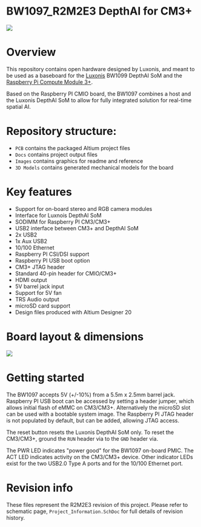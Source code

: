 # BW1097_R2M2E3 DepthAI for CM3+

![](../BW1098OBC_DepthAI_USB3C/Images/BW1097_R1M1E2_no_background.png)

# Overview
This repository contains open hardware designed by Luxonis, and meant to be used as a baseboard for the [Luxonis](https://www.luxonis.com/depthai) BW1099 DepthAI SoM and the [Raspberry Pi Compute Module 3+](https://www.raspberrypi.org/products/compute-module-3-plus/). 

Based on the Raspberry PI CMIO board, the BW1097 combines a host and the Luxonis DepthAI SoM to allow for fully integrated solution for real-time spatial AI. 

# Repository structure:
* `PCB` contains the packaged Altium project files
* `Docs` contains project output files
* `Images` contains graphics for readme and reference
* `3D Models` contains generated mechanical models for the board

# Key features
* Support for on-board stereo and RGB camera modules
* Interface for Luxnois DepthAI SoM
* SODIMM for Raspberry PI CM3/CM3+
* USB2 interface between CM3+ and DepthAI SoM
* 2x USB2
* 1x Aux USB2
* 10/100 Ethernet
* Raspberry PI CSI/DSI support
* Raspberry PI USB boot option
* CM3+ JTAG header
* Standard 40-pin header for CMIO/CM3+ 
* HDMI output
* 5V barrel jack input
* Support for 5V fan
* TRS Audio output
* microSD card support 
* Design files produced with Altium Designer 20

# Board layout & dimensions

![](../BW1098OBC_DepthAI_USB3C/Images/BW1097_R1M1E2_dims.PNG)

# Getting started
The BW1097 accepts 5V (+/-10%) from a 5.5m x 2.5mm barrel jack. Raspberry PI USB boot can be accessed by setting a header jumper, which allows initial flash of eMMC on CM3/CM3+. Alternatively the microSD slot can be used with a bootable system image. The Raspberry PI JTAG header is not populated by default, but can be added, allowing JTAG access. 

The reset button resets the Luxonis DepthAI SoM only. To reset the CM3/CM3+, ground the `RUN` header via to the `GND` header via.

The PWR LED indicates "power good" for the BW1097 on-board PMIC. The ACT LED indicates activity on the CM3/CM3+ device. Other indicator LEDs exist for the two USB2.0 Type A ports and for the 10/100 Ethernet port. 


# Revision info
These files represent the R2M2E3 revision of this project. Please refer to schematic page, `Project_Information.SchDoc` for full details of revision history.
